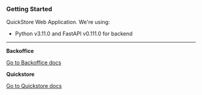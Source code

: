 ### Getting Started

QuickStore Web Application. We're using:

* Python v3.11.0 and FastAPI v0.111.0 for backend

---

**Backoffice**

[Go to Backoffice docs](./src/apps/backoffice/backend/README.md)

**Quickstore**

[Go to Quickstore docs](./src/apps/quickstore/backend/README.md)